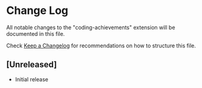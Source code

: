 # Change Log

All notable changes to the "coding-achievements" extension will be documented in this file.

Check [Keep a Changelog](http://keepachangelog.com/) for recommendations on how to structure this file.

## [Unreleased]

- Initial release